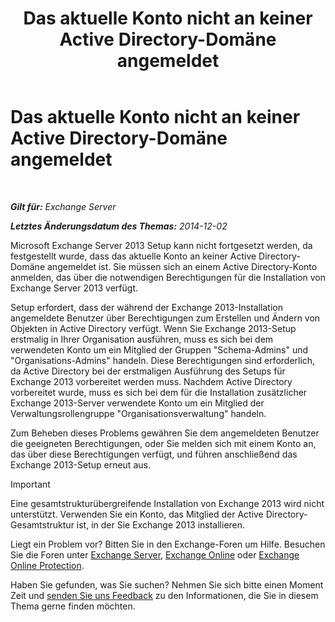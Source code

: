 ﻿---
title: 'Das aktuelle Konto nicht an keiner Active Directory-Domäne angemeldet'
TOCTitle: Das aktuelle Konto nicht an keiner Active Directory-Domäne angemeldet
ms:assetid: 0e229d10-605a-420f-bf8b-58a7fcb5b259
ms:mtpsurl: https://technet.microsoft.com/de-de/library/ms.exch.setupreadiness.loggedontodomain(v=EXCHG.150)
ms:contentKeyID: 50475010
ms.date: 04/24/2018
mtps_version: v=EXCHG.150
ms.translationtype: HT
---

# Das aktuelle Konto nicht an keiner Active Directory-Domäne angemeldet

 

_**Gilt für:** Exchange Server_

_**Letztes Änderungsdatum des Themas:** 2014-12-02_

Microsoft Exchange Server 2013 Setup kann nicht fortgesetzt werden, da festgestellt wurde, dass das aktuelle Konto an keiner Active Directory-Domäne angemeldet ist. Sie müssen sich an einem Active Directory-Konto anmelden, das über die notwendigen Berechtigungen für die Installation von Exchange Server 2013 verfügt.

Setup erfordert, dass der während der Exchange 2013-Installation angemeldete Benutzer über Berechtigungen zum Erstellen und Ändern von Objekten in Active Directory verfügt. Wenn Sie Exchange 2013-Setup erstmalig in Ihrer Organisation ausführen, muss es sich bei dem verwendeten Konto um ein Mitglied der Gruppen "Schema-Admins" und "Organisations-Admins" handeln. Diese Berechtigungen sind erforderlich, da Active Directory bei der erstmaligen Ausführung des Setups für Exchange 2013 vorbereitet werden muss. Nachdem Active Directory vorbereitet wurde, muss es sich bei dem für die Installation zusätzlicher Exchange 2013-Server verwendete Konto um ein Mitglied der Verwaltungsrollengruppe "Organisationsverwaltung" handeln.

Zum Beheben dieses Problems gewähren Sie dem angemeldeten Benutzer die geeigneten Berechtigungen, oder Sie melden sich mit einem Konto an, das über diese Berechtigungen verfügt, und führen anschließend das Exchange 2013-Setup erneut aus.


> [!IMPORTANT]
> Eine gesamtstrukturübergreifende Installation von Exchange 2013 wird nicht unterstützt. Verwenden Sie ein Konto, das Mitglied der Active Directory-Gesamtstruktur ist, in der Sie Exchange 2013 installieren.



Liegt ein Problem vor? Bitten Sie in den Exchange-Foren um Hilfe. Besuchen Sie die Foren unter [Exchange Server](https://go.microsoft.com/fwlink/p/?linkid=60612), [Exchange Online](https://go.microsoft.com/fwlink/p/?linkid=267542) oder [Exchange Online Protection](https://go.microsoft.com/fwlink/p/?linkid=285351).

Haben Sie gefunden, was Sie suchen? Nehmen Sie sich bitte einen Moment Zeit und [senden Sie uns Feedback](mailto:exsetuphelpfeedback@microsoft.com?subject=exchange%202013%20setup%20help%20feedbac) zu den Informationen, die Sie in diesem Thema gerne finden möchten.


